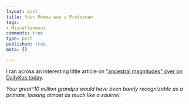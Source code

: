 ```yaml
--- 
layout: post
title: Your Momma was a Protozoan
tags: 
- Miscellaneous
comments: true
type: post
published: true
meta: {}

---
```

I ran across an interesting little article on <a href="http://www.dailykos.com/story/2005/7/22/5911/02117">"ancestral magnitudes" over on DailyKos today</a>.

  <em>Your great^10 million grandpa would have been barely recognizable as a primate, looking almost as much like a squirrel.</em>
